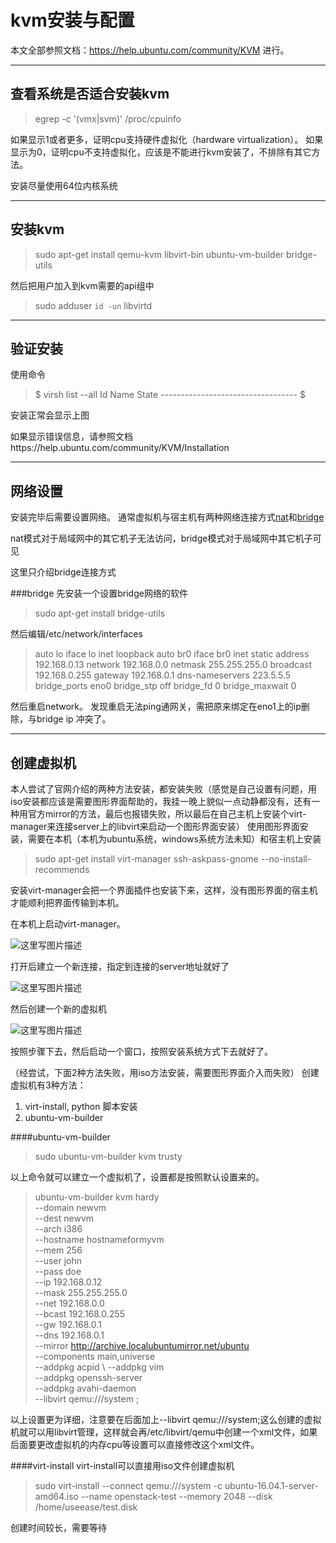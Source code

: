 # kvm安装与配置

本文全部参照文档：https://help.ubuntu.com/community/KVM 进行。

-------------------

## 查看系统是否适合安装kvm

> egrep -c '(vmx|svm)' /proc/cpuinfo

如果显示1或者更多，证明cpu支持硬件虚拟化（hardware virtualization）。
如果显示为0，证明cpu不支持虚拟化，应该是不能进行kvm安装了，不排除有其它方法。

安装尽量使用64位内核系统

------------------------
安装kvm
--------------
> sudo apt-get install qemu-kvm libvirt-bin ubuntu-vm-builder bridge-utils

然后把用户加入到kvm需要的api组中
>sudo adduser `id -un` libvirtd

---------------------
验证安装
--------------
使用命令
>\$ virsh list --all
 Id Name                 State
\----------------------------------
\$

安装正常会显示上图

如果显示错误信息，请参照文档https://help.ubuntu.com/community/KVM/Installation

--------------------
网络设置
---------------
安装完毕后需要设置网络。
通常虚拟机与宿主机有两种网络连接方式[nat](https://help.ubuntu.com/community/KVM/Networking#usermodenetworking)和[bridge](https://help.ubuntu.com/community/KVM/Networking#bridgednetworking)

nat模式对于局域网中的其它机子无法访问，bridge模式对于局域网中其它机子可见

这里只介绍bridge连接方式

###bridge
先安装一个设置bridge网络的软件
>sudo apt-get install bridge-utils

然后编辑/etc/network/interfaces
>auto lo
iface lo inet loopback
auto br0
iface br0 inet static
        address 192.168.0.13
        network 192.168.0.0
        netmask 255.255.255.0
        broadcast 192.168.0.255
        gateway 192.168.0.1
        dns-nameservers 223.5.5.5
        bridge_ports eno0
        bridge_stp off
        bridge_fd 0
        bridge_maxwait 0

然后重启network。
发现重启无法ping通网关，需把原来绑定在eno1上的ip删除，与bridge ip 冲突了。


----------------
创建虚拟机
----------------
本人尝试了官网介绍的两种方法安装，都安装失败（感觉是自己设置有问题，用iso安装都应该是需要图形界面帮助的，我挂一晚上貌似一点动静都没有，还有一种用官方mirror的方法，最后也报错失败，所以最后在自己主机上安装个virt-manager来连接server上的libvirt来启动一个图形界面安装）
使用图形界面安装，需要在本机（本机为ubuntu系统，windows系统方法未知）和宿主机上安装
>sudo apt-get install virt-manager ssh-askpass-gnome --no-install-recommends

安装virt-manager会把一个界面插件也安装下来，这样，没有图形界面的宿主机才能顺利把界面传输到本机。

在本机上启动virt-manager。

![这里写图片描述](http://img.blog.csdn.net/20161118111725584)

打开后建立一个新连接，指定到连接的server地址就好了

![这里写图片描述](http://img.blog.csdn.net/20161118111917290)

然后创建一个新的虚拟机

![这里写图片描述](http://img.blog.csdn.net/20161118112020829)

按照步骤下去，然后启动一个窗口，按照安装系统方式下去就好了。

（经尝试，下面2种方法失败，用iso方法安装，需要图形界面介入而失败）
创建虚拟机有3种方法：
1. virt-install,     python 脚本安装
2. ubuntu-vm-builder


####ubuntu-vm-builder
>sudo ubuntu-vm-builder kvm trusty

以上命令就可以建立一个虚拟机了，设置都是按照默认设置来的。
>ubuntu-vm-builder kvm hardy \
                  --domain newvm \
                  --dest newvm \
                  --arch i386 \
                  --hostname hostnameformyvm \
                  --mem 256 \
                  --user john \
                  --pass doe \
                  --ip 192.168.0.12 \
                  --mask 255.255.255.0 \
                  --net 192.168.0.0 \
                  --bcast 192.168.0.255 \
                  --gw 192.168.0.1 \
                  --dns 192.168.0.1 \
                  --mirror http://archive.localubuntumirror.net/ubuntu \
                  --components main,universe \
                  --addpkg acpid \ 
                  --addpkg vim \
                  --addpkg openssh-server \
                  --addpkg avahi-daemon \
                  --libvirt qemu:///system ;
             
 以上设置更为详细，注意要在后面加上--libvirt qemu:///system;这么创建的虚拟机就可以用libvirt管理，这样就会再/etc/libvirt/qemu中创建一个xml文件，如果后面要更改虚拟机的内存cpu等设置可以直接修改这个xml文件。

####virt-install
virt-install可以直接用iso文件创建虚拟机

>sudo virt-install --connect qemu:///system -c ubuntu-16.04.1-server-amd64.iso --name openstack-test --memory 2048 --disk /home/useease/test.disk

创建时间较长，需要等待

